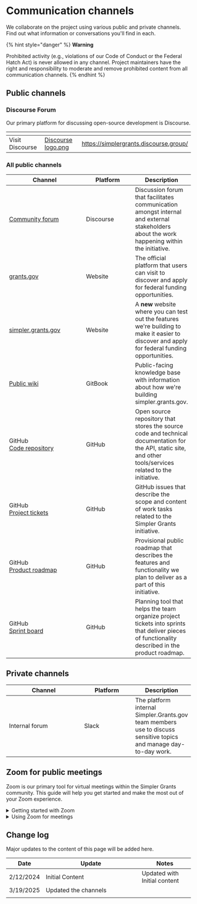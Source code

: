 # Communication channels

We collaborate on the project using various public and private channels. Find out what information or conversations you'll find in each.

{% hint style="danger" %}
**Warning**

Prohibited activity (e.g., violations of our Code of Conduct or the Federal Hatch Act) is never allowed in any channel. Project maintainers have the right and responsibility to moderate and remove prohibited content from all communication channels.
{% endhint %}

## Public channels

### Discourse Forum

Our primary platform for discussing open-source development is Discourse.

<table data-view="cards" data-full-width="false"><thead><tr><th></th><th data-hidden data-card-cover data-type="files"></th><th data-hidden data-card-target data-type="content-ref"></th></tr></thead><tbody><tr><td>Visit Discourse</td><td><a href="../../.gitbook/assets/Discourse logo.png">Discourse logo.png</a></td><td><a href="https://simplergrants.discourse.group/">https://simplergrants.discourse.group/</a></td></tr></tbody></table>

### All public channels

<table><thead><tr><th width="219">Channel</th><th width="137">Platform</th><th>Description</th></tr></thead><tbody><tr><td><a href="https://simplergrants.discourse.group/">Community forum</a></td><td>Discourse</td><td>Discussion forum that facilitates communication amongst internal and external stakeholders about the work happening within the initiative.</td></tr><tr><td><a href="https://www.grants.gov">grants.gov</a></td><td>Website</td><td>The official platform that users can visit to discover and apply for federal funding opportunities.</td></tr><tr><td><a href="https://simpler.grants.gov">simpler.grants.gov</a></td><td>Website</td><td>A <strong>new</strong> website where you can test out the features we're building to make it easier to discover and apply for federal funding opportunities.</td></tr><tr><td><a href="https://app.gitbook.com/o/cFcvhi6d0nlLyH2VzVgn/s/Pm7UEzeiS1tbLCV1SFRu/">Public wiki</a></td><td>GitBook</td><td>Public-facing knowledge base with information about how we're building simpler.grants.gov.</td></tr><tr><td>GitHub<br><a href="https://github.com/HHS/simpler-grants-gov">Code repository</a></td><td>GitHub</td><td>Open source repository that stores the source code and technical documentation for the API, static site, and other tools/services related to the initiative.</td></tr><tr><td>GitHub<br><a href="https://github.com/HHS/simpler-grants-gov/issues">Project tickets</a></td><td>GitHub</td><td>GitHub issues that describe the scope and content of work tasks related to the Simpler Grants initiative.</td></tr><tr><td>GitHub<br><a href="https://github.com/orgs/HHS/projects/12">Product roadmap</a></td><td>GitHub</td><td>Provisional public roadmap that describes the features and functionality we plan to deliver as a part of this initiative.</td></tr><tr><td>GitHub<br><a href="https://github.com/orgs/HHS/projects/13">Sprint board</a></td><td>GitHub</td><td>Planning tool that helps the team organize project tickets into sprints that deliver pieces of functionality described in the product roadmap.</td></tr></tbody></table>

## Private channels

<table><thead><tr><th width="219">Channel</th><th width="137">Platform</th><th>Description</th></tr></thead><tbody><tr><td>Internal forum</td><td>Slack</td><td>The platform internal Simpler.Grants.gov team members use to discuss sensitive topics and manage day-to-day work.</td></tr></tbody></table>

## Zoom for public meetings

Zoom is our primary tool for virtual meetings within the Simpler Grants community. This guide will help you get started and make the most out of your Zoom experience.

<details>

<summary>Getting started with Zoom</summary>

#### 1. Joining Zoom meetings <a href="#id-1.-joining-zoom-meetings" id="id-1.-joining-zoom-meetings"></a>

* Click on the Zoom meeting link provided by the meeting organizer.
* If it's your first time using Zoom, you may be prompted to download and install the Zoom application. Follow the on-screen instructions to do so.

#### 2. Testing audio and video <a href="#id-2.-testing-audio-and-video" id="id-2.-testing-audio-and-video"></a>

* Before joining a meeting, test your audio and video settings to ensure they're working correctly.
* Click on "Test Speaker & Microphone" or "Test Video" in the Zoom settings menu to check your audio and video devices.



</details>

<details>

<summary>Using Zoom for meetings</summary>

#### Meeting etiquette <a href="#id-1.-meeting-etiquette" id="id-1.-meeting-etiquette"></a>

* Follow the[ code of conduct](https://wiki.simpler.grants.gov/get-involved/policies-and-guidelines) that has been set by the Simpler Grants community
* Keep discussions relevant to the meeting agenda and avoid disruptive behavior.
* Mute your microphone when not speaking to minimize background noise.
* Use the "Raise Hand" feature to indicate when you want to speak or have a question.

#### 2. Participating in discussions <a href="#id-2.-participating-in-discussions" id="id-2.-participating-in-discussions"></a>

* Contribute actively to discussions by sharing your insights and ideas.
* Use the chat feature to ask questions or provide feedback in text format during the meeting.

</details>

## Change log

Major updates to the content of this page will be added here.

<table><thead><tr><th>Date</th><th width="246">Update</th><th>Notes</th></tr></thead><tbody><tr><td>2/12/2024</td><td>Initial Content</td><td>Updated with Initial content</td></tr><tr><td>3/19/2025</td><td>Updated the channels</td><td></td></tr><tr><td></td><td></td><td></td></tr></tbody></table>
